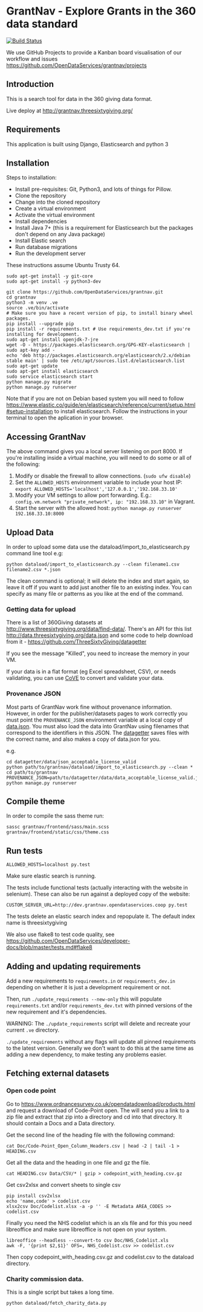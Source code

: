 GrantNav - Explore Grants in the 360 data standard
==================================================

[![Build Status](https://travis-ci.org/OpenDataServices/grantnav.svg?branch=master)](https://travis-ci.org/OpenDataServices/grantnav)

We use GitHub Projects to provide a Kanban board visualisation of our workflow and issues https://github.com/OpenDataServices/grantnav/projects

Introduction
------------

This is a search tool for data in the 360 giving data format.

Live deploy at http://grantnav.threesixtygiving.org/

Requirements
------------
This application is built using Django, Elasticsearch and python 3

Installation
------------
Steps to installation:

* Install pre-requisites: Git, Python3, and lots of things for Pillow.
* Clone the repository
* Change into the cloned repository
* Create a virtual environment
* Activate the virtual environment
* Install dependencies
* Install Java 7+ (this is a requirement for Elasticsearch but the packages don't depend on any Java package)
* Install Elastic search
* Run database migrations
* Run the development server

These instructions assume Ubuntu Trusty 64.

```
sudo apt-get install -y git-core
sudo apt-get install -y python3-dev

git clone https://github.com/OpenDataServices/grantnav.git
cd grantnav
python3 -m venv .ve
source .ve/bin/activate
# Make sure you have a recent version of pip, to install binary wheel packages.
pip install --upgrade pip
pip install -r requirements.txt # Use requirements_dev.txt if you're installing for development.
sudo apt-get install openjdk-7-jre
wget -O - https://packages.elasticsearch.org/GPG-KEY-elasticsearch | sudo apt-key add -
echo 'deb http://packages.elasticsearch.org/elasticsearch/2.x/debian stable main' | sudo tee /etc/apt/sources.list.d/elasticsearch.list
sudo apt-get update
sudo apt-get install elasticsearch
sudo service elasticsearch start
python manage.py migrate
python manage.py runserver
```

Note that if you are not on Debian based system you will need to follow https://www.elastic.co/guide/en/elasticsearch/reference/current/setup.html#setup-installation to install elasticsearch.
Follow the instructions in your terminal to open the aplication in your browser.

Accessing GrantNav
------------------

The above command gives you a local server listening on port 8000. If you're installing inside a virtual machine, you will need to do some or all of the following:

1. Modify or disable the firewall to allow connections. (`sudo ufw disable`)
2. Set the `ALLOWED_HOSTS` environment variable to include your host IP: `export ALLOWED_HOSTS='localhost','127.0.0.1','192.168.33.10'`
3. Modify your VM settings to allow port forwarding. E.g.: `config.vm.network "private_network", ip: "192.168.33.10"` in Vagrant.
4. Start the server with the allowed host: `python manage.py runserver 192.168.33.10:8000`


Upload Data
------------

In order to upload some data use the dataload/import_to_elasticsearch.py command line tool e.g:
    
`python dataload/import_to_elasticsearch.py --clean filename1.csv filename2.csv *.json`

The clean command is optional; it will delete the index and start again, so leave it off if you want to add just another file to an existing index.
You can specify as many file or patterns as you like at the end of the command.

### Getting data for upload

There is a list of 360Giving datasets at http://www.threesixtygiving.org/data/find-data/. There's an API for this list http://data.threesixtygiving.org/data.json and some code to help download from it -  https://github.com/ThreeSixtyGiving/datagetter

If you see the message "Killed", you need to increase the memory in your VM.

If your data is in a flat format (eg Excel spreadsheet, CSV), or needs validating, you can use [CoVE](http://cove.opendataservices.coop/360/) to convert and validate your data.

### Provenance JSON

Most parts of GrantNav work fine without provenance information. However, in order for the publisher/datasets pages to work correctly you must point the `PROVENANCE_JSON` environment variable at a local copy of [data.json](http://data.threesixtygiving.org/data.json). You must also load the data into GrantNav using filenames that correspond to the identifiers in this JSON. The [datagetter](https://github.com/ThreeSixtyGiving/datagetter) saves files with the correct name, and also makes a copy of data.json for you.

e.g.

```
cd datagetter/data/json_acceptable_license_valid
python path/to/grantnav/dataload/import_to_elasticsearch.py --clean *
cd path/to/grantnav
PROVENANCE_JSON=path/to/datagetter/data/data_acceptable_license_valid.json python manage.py runserver
```


Compile theme
-------------

In order to compile the sass theme run:

```
sassc grantnav/frontend/sass/main.scss grantnav/frontend/static/css/theme.css
```


Run tests
------------

```
ALLOWED_HOSTS=localhost py.test
```

Make sure elastic search is running.

The tests include functional tests (actually interacting with the website in selenium). These can also be run against a deployed copy of the website:

```
CUSTOM_SERVER_URL=http://dev.grantnav.opendataservices.coop py.test
```

The tests delete an elastic search index and repopulate it.  The default index name is threesixtygiving

We also use flake8 to test code quality, see https://github.com/OpenDataServices/developer-docs/blob/master/tests.md#flake8 


Adding and updating requirements
--------------------------------

Add a new requirements to ``requirements.in`` or ``requirements_dev.in`` depending on whether it is just a development requirement or not.

Then, run ``./update_requirements --new-only`` this will populate ``requirements.txt`` and/or ``requirements_dev.txt`` with pinned versions of the new requirement and it's dependencies.

WARNING: The ``./update_requirements`` script will delete and recreate your current ``.ve`` directory.

``./update_requirements`` without any flags will update all pinned requirements to the latest version. Generally we don't want to do this at the same time as adding a new dependency, to make testing any problems easier.



Fetching external datasets
--------------------------------

### Open code point

Go to https://www.ordnancesurvey.co.uk/opendatadownload/products.html and request a download of Code-Point open. The will send you a link to a zip file and extract that zip into a directory and cd into that directory.  It should contain a Docs and a Data directory. 

Get the second line of the heading file with the following command:

```
cat Doc/Code-Point_Open_Column_Headers.csv | head -2 | tail -1 > HEADING.csv
```
Get all the data and the heading in one file and gz the file.

```
cat HEADING.csv Data/CSV/* | gzip > codepoint_with_heading.csv.gz
```

Get csv2xlsx and convert sheets to single csv
```
pip install csv2xlsx
echo 'name,code' > codelist.csv
xlsx2csv Doc/Codelist.xlsx -a -p '' -E Metadata AREA_CODES >> codelist.csv
```

Finally you need the NHS codelist which is an xls file and for this you need libreoffice and make sure libreoffice is not open on your system.
```
libreoffice --headless --convert-to csv Doc/NHS_Codelist.xls
awk -F, '{print $2,$1}' OFS=, NHS_Codelist.csv >> codelist.csv
```

Then copy codepoint_with_heading.csv.gz and codelist.csv to the dataload directory.

### Charity commission data.

This is a single script but takes a long time.

```
python dataload/fetch_charity_data.py
```


